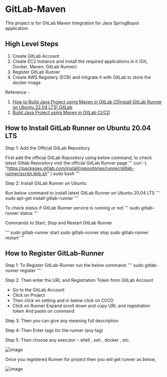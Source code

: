 # GitLab-Maven
This project is for GitLab Maven Integration for Java SpringBopot application

## High Level Steps 
1. Create GitLab Account
2. Create EC2 Instance and install the required applications in it (Git, Docker, Maven, GitLab Runner)
3. Register GitLab Runner
4. Create AWS Registery (ECR) and intigrate it with GitLab to store the docker image 

Reference - 
1. [How to Build Java Project using Maven in GitLab CI|Install GitLab Runner on Ubuntu 22.04 LTS| GitLab](https://youtu.be/yz8Hlwvc3Ek?si=VuDN8tsUNViFe6Qh)
2. [Build Java Project using Maven in GitLab CI/CD](https://www.fosstechnix.com/build-java-project-using-maven-in-gitlab-ci-cd/)
   
## How to Install GitLab Runner on Ubuntu 20.04 LTS

Step 1: Add the Official GitLab Repository

First add the official GitLab Repository using below command, to check latest Gitlab Repository visit the official GitLab Runner page
'''
curl -L "https://packages.gitlab.com/install/repositories/runner/gitlab-runner/script.deb.sh" | sudo bash
'''

Step 2: Install GitLab Runner on Ubuntu

Run below command to install latest GitLab Runner on Ubuntu 20.04 LTS
'''
sudo apt-get install gitlab-runner
'''

To check status if GitLab Runner service is running or not
'''
sudo gitlab-runner status
'''

Commands to Start, Stop and Restart GitLab Runner

'''
sudo gitlab-runner start
sudo gitlab-runner stop
sudo gitlab-runner restart
'''

## How to Register GitLab-Runner

Step 1: To Register GitLab-Runner run the below command:
'''
sudo gitlab-runner register
'''

Step 2: Then enter the URL and Registration Token from GitLab Account

- Go to the GitLab Account
- Click on Project
- Then click on setting and in below click on CI/CD
- Click on Runner Expand  scroll down and copy URL and registration token And paste on command

Step 3: Then you can give any meaning full description

Step 4: Then Enter tags for the runner (any tag)

Step 5: Then choose any executor – shell , ssh , docker , etc.

![image](https://github.com/anand40090/GitLab-Maven/assets/32446706/5e5e2063-80e7-4833-94b7-99f481e24692)

Once you registered Runner for project then you will get runner as below,

![image](https://github.com/anand40090/GitLab-Maven/assets/32446706/c8f36501-1a92-4008-8d8f-41858278885e)

